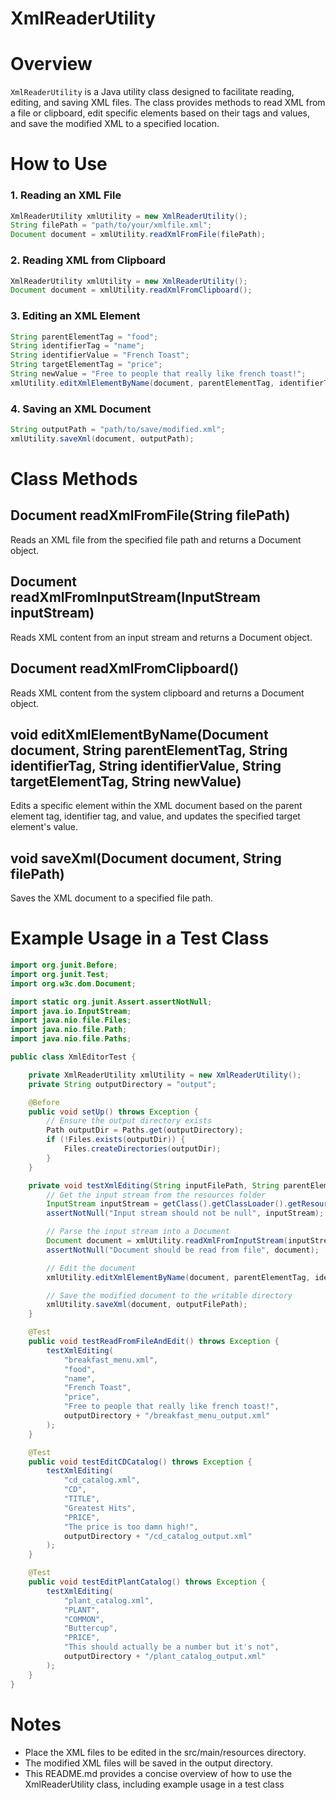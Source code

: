 # XmlReaderUtility

# Overview

`XmlReaderUtility` is a Java utility class designed to facilitate reading, editing, and saving XML files. The class provides methods to read XML from a file or clipboard, edit specific elements based on their tags and values, and save the modified XML to a specified location.

# How to Use

### 1. Reading an XML File

```java
XmlReaderUtility xmlUtility = new XmlReaderUtility();
String filePath = "path/to/your/xmlfile.xml";
Document document = xmlUtility.readXmlFromFile(filePath);
```
### 2. Reading XML from Clipboard
```java
XmlReaderUtility xmlUtility = new XmlReaderUtility();
Document document = xmlUtility.readXmlFromClipboard();
```
### 3. Editing an XML Element
```java
String parentElementTag = "food";
String identifierTag = "name";
String identifierValue = "French Toast";
String targetElementTag = "price";
String newValue = "Free to people that really like french toast!";
xmlUtility.editXmlElementByName(document, parentElementTag, identifierTag, identifierValue, targetElementTag, newValue);
```
### 4. Saving an XML Document
```java
String outputPath = "path/to/save/modified.xml";
xmlUtility.saveXml(document, outputPath);
```

# Class Methods
## Document readXmlFromFile(String filePath)
Reads an XML file from the specified file path and returns a Document object.

## Document readXmlFromInputStream(InputStream inputStream)
Reads XML content from an input stream and returns a Document object.

## Document readXmlFromClipboard()
Reads XML content from the system clipboard and returns a Document object.

## void editXmlElementByName(Document document, String parentElementTag, String identifierTag, String identifierValue, String targetElementTag, String newValue)
Edits a specific element within the XML document based on the parent element tag, identifier tag, and value, and updates the specified target element's value.

## void saveXml(Document document, String filePath)
Saves the XML document to a specified file path.

# Example Usage in a Test Class
```java
import org.junit.Before;
import org.junit.Test;
import org.w3c.dom.Document;

import static org.junit.Assert.assertNotNull;
import java.io.InputStream;
import java.nio.file.Files;
import java.nio.file.Path;
import java.nio.file.Paths;

public class XmlEditorTest {

    private XmlReaderUtility xmlUtility = new XmlReaderUtility();
    private String outputDirectory = "output";

    @Before
    public void setUp() throws Exception {
        // Ensure the output directory exists
        Path outputDir = Paths.get(outputDirectory);
        if (!Files.exists(outputDir)) {
            Files.createDirectories(outputDir);
        }
    }

    private void testXmlEditing(String inputFilePath, String parentElementTag, String identifierTag, String identifierValue, String targetElementTag, String newValue, String outputFilePath) throws Exception {
        // Get the input stream from the resources folder
        InputStream inputStream = getClass().getClassLoader().getResourceAsStream(inputFilePath);
        assertNotNull("Input stream should not be null", inputStream);

        // Parse the input stream into a Document
        Document document = xmlUtility.readXmlFromInputStream(inputStream);
        assertNotNull("Document should be read from file", document);

        // Edit the document
        xmlUtility.editXmlElementByName(document, parentElementTag, identifierTag, identifierValue, targetElementTag, newValue);

        // Save the modified document to the writable directory
        xmlUtility.saveXml(document, outputFilePath);
    }

    @Test
    public void testReadFromFileAndEdit() throws Exception {
        testXmlEditing(
            "breakfast_menu.xml",
            "food",
            "name",
            "French Toast",
            "price",
            "Free to people that really like french toast!",
            outputDirectory + "/breakfast_menu_output.xml"
        );
    }

    @Test
    public void testEditCDCatalog() throws Exception {
        testXmlEditing(
            "cd_catalog.xml",
            "CD",
            "TITLE",
            "Greatest Hits",
            "PRICE",
            "The price is too damn high!",
            outputDirectory + "/cd_catalog_output.xml"
        );
    }

    @Test
    public void testEditPlantCatalog() throws Exception {
        testXmlEditing(
            "plant_catalog.xml",
            "PLANT",
            "COMMON",
            "Buttercup",
            "PRICE",
            "This should actually be a number but it's not",
            outputDirectory + "/plant_catalog_output.xml"
        );
    }
}
```
# Notes
* Place the XML files to be edited in the src/main/resources directory.
* The modified XML files will be saved in the output directory.
* This README.md provides a concise overview of how to use the XmlReaderUtility class, including example usage in a test class